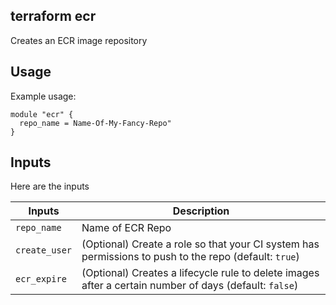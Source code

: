 ## terraform ecr
Creates an ECR image repository

## Usage
Example usage:

```
module "ecr" {
  repo_name = Name-Of-My-Fancy-Repo"
}
```

## Inputs
Here are the inputs

| Inputs            | Description                                                                                               |
| ------------------|-----------------------------------------------------------------------------------------------------------|
| `repo_name`       | Name of ECR Repo                                                                                          |
| `create_user`     | (Optional) Create a role so that your CI system has permissions to push to the repo (default: `true`)     |
| `ecr_expire`      | (Optional) Creates a lifecycle rule to delete images after a certain number of days (default: `false`)    |
